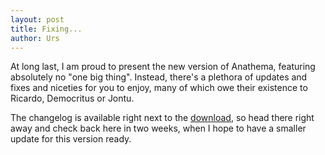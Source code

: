 ```yaml
---
layout: post
title: Fixing...
author: Urs
---
```


<p>At long last, I am proud to present the new version of Anathema, featuring absolutely no "one big thing".
Instead, there's a plethora of updates and fixes and niceties for you to enjoy, many of which owe their existence to Ricardo, Democritus or Jontu.</p>
<p>The changelog is available right next to the <a href="/downloads.html">download</a>, so head there right away and check back here in two weeks, when I hope to have a smaller update for this version ready.</p>